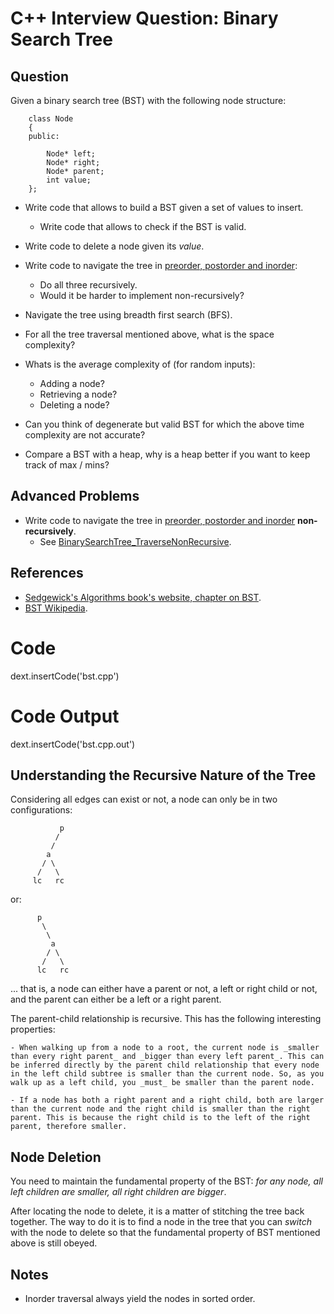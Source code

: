 
# C++ Interview Question: Binary Search Tree

## Question

Given a binary search tree (BST) with the following node structure:

        class Node
        {
        public:

            Node* left;
            Node* right;
            Node* parent;
            int value;
        };

- Write code that allows to build a BST given a set of values to insert.
    - Write code that allows to check if the BST is valid.

- Write code to delete a node given its _value_.
        
- Write code to navigate the tree in [preorder, postorder and inorder](http://en.wikipedia.org/wiki/Tree_traversal):
    - Do all three recursively.
    - Would it be harder to implement non-recursively?

- Navigate the tree using breadth first search (BFS).

- For all the tree traversal mentioned above, what is the space complexity?

- Whats is the average complexity of (for random inputs):
    - Adding a node?
    - Retrieving a node?
    - Deleting a node?

- Can you think of degenerate but valid BST for which the above time complexity are not accurate?

- Compare a BST with a heap, why is a heap better if you want to keep track of max / mins?

## Advanced Problems

- Write code to navigate the tree in [preorder, postorder and inorder](http://en.wikipedia.org/wiki/Tree_traversal) **non-recursively**.
    - See [BinarySearchTree_TraverseNonRecursive](/cnt/BinarySearchTree_TraverseNonRecursive).

## References

- [Sedgewick's Algorithms book's website, chapter on BST](http://algs4.cs.princeton.edu/32bst/).
- [BST Wikipedia](http://en.wikipedia.org/wiki/Binary_search_tree).

# Code

dext.insertCode('bst.cpp')

# Code Output

dext.insertCode('bst.cpp.out')

## Understanding the Recursive Nature of the Tree

Considering all edges can exist or not, a node can only be in two configurations:

               p
              /
             /
            a
           / \
          /   \
         lc   rc

or:

          p
           \
            \
             a
            / \
           /   \
          lc   rc

... that is, a node can either have a parent or not, a left or right child or not, and the parent can either be a left or a right parent.

The parent-child relationship is recursive. This has the following interesting properties:

    - When walking up from a node to a root, the current node is _smaller than every right parent_ and _bigger than every left parent_. This can be inferred directly by the parent child relationship that every node in the left child subtree is smaller than the current node. So, as you walk up as a left child, you _must_ be smaller than the parent node.

    - If a node has both a right parent and a right child, both are larger than the current node and the right child is smaller than the right parent. This is because the right child is to the left of the right parent, therefore smaller.

## Node Deletion

You need to maintain the fundamental property of the BST: _for any node, all left children are smaller, all right children are bigger_. 

After locating the node to delete, it is a matter of stitching the tree back together. The way to do it is to find a node in the tree that you can _switch_ with the node to delete so that the fundamental property of BST mentioned above is still obeyed.

## Notes

- Inorder traversal always yield the nodes in sorted order.

